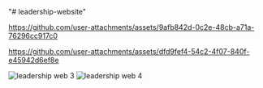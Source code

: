 "# leadership-website" 


https://github.com/user-attachments/assets/9afb842d-0c2e-48cb-a71a-76296cc917c0

https://github.com/user-attachments/assets/dfd9fef4-54c2-4f07-840f-e45942d6ef8e

![leadership web 3](https://github.com/user-attachments/assets/ec371abe-4388-42f8-bc37-dcc642d34d09)
![leadership web 4](https://github.com/user-attachments/assets/84c40438-5200-4f95-91f7-672c4419ca22)
